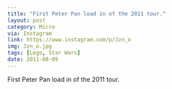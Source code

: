 ```yaml
---
title: "First Peter Pan load in of the 2011 tour."
layout: post
category: Micro
via: Instagram
link: https://www.instagram.com/p/Jzn_o
img: Jzn_o.jpg
tags: [Lego, Star Wars]
date: 2011-08-09
---
```

First Peter Pan load in of the 2011 tour. 